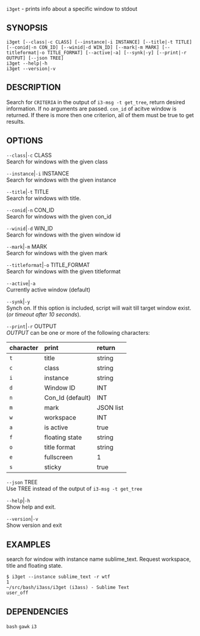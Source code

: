 `i3get` - prints info about a specific window to stdout

SYNOPSIS
--------
```text
i3get [--class|-c CLASS] [--instance|-i INSTANCE] [--title|-t TITLE] [--conid|-n CON_ID] [--winid|-d WIN_ID] [--mark|-m MARK] [--titleformat|-o TITLE_FORMAT] [--active|-a] [--synk|-y] [--print|-r OUTPUT] [--json TREE]      
i3get --help|-h
i3get --version|-v
```

DESCRIPTION
-----------
Search for `CRITERIA` in the output of `i3-msg -t
get_tree`, return desired information. If no
arguments are passed. `con_id` of acitve window is
returned. If there is more then one criterion, all
of them must be true to get results.


OPTIONS
-------

`--class`|`-c` CLASS  
Search for windows with the given class

`--instance`|`-i` INSTANCE  
Search for windows with the given instance

`--title`|`-t` TITLE  
Search for windows with title.

`--conid`|`-n` CON_ID  
Search for windows with the given con_id

`--winid`|`-d` WIN_ID  
Search for windows with the given window id

`--mark`|`-m` MARK  
Search for windows with the given mark

`--titleformat`|`-o` TITLE_FORMAT  
Search for windows with the given titleformat

`--active`|`-a`  
Currently active window (default)

`--synk`|`-y`  
Synch on. If this option is included,  script
will wait till target window exist. (*or timeout
after 10 seconds*).

`--print`|`-r` OUTPUT  
*OUTPUT* can be one or more of the following 
characters:  


|character | print            | return
|:---------|:-----------------|:------
|`t`       | title            | string
|`c`       | class            | string
|`i`       | instance         | string
|`d`       | Window ID        | INT
|`n`       | Con_Id (default) | INT
|`m`       | mark             | JSON list
|`w`       | workspace        | INT
|`a`       | is active        | true|false
|`f`       | floating state   | string
|`o`       | title format     | string
|`e`       | fullscreen       | 1|0
|`s`       | sticky           | true|false

`--json` TREE  
Use TREE instead of the output of `i3-msg -t
get_tree`

`--help`|`-h`  
Show help and exit.

`--version`|`-v`  
Show version and exit


EXAMPLES
--------
search for window with instance name
sublime_text.  Request workspace, title and
floating state.  

``` shell
$ i3get --instance sublime_text -r wtf 
1
~/src/bash/i3ass/i3get (i3ass) - Sublime Text
user_off
```

DEPENDENCIES
------------
`bash`
`gawk`
`i3`




